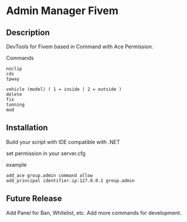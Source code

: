 # Admin Manager Fivem

## Description

DevTools for Fivem based in Command with Ace Permission.

Commands 

```
noclip
cds
tpway

vehicle (model) ( 1 = inside | 2 = outside )
delete
fix
tunning
mod

```

## Installation

Build your script with IDE compatible with .NET

set permission in your server.cfg

example
```
add_ace group.admin command allow
add_principal identifier.ip:127.0.0.1 group.admin
```

## Future Release

Add Panel for Ban, Whitelist, etc.
Add more commands for development. 


